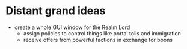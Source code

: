 # Distant grand ideas

- create a whole GUI window for the Realm Lord
  - assign policies to control things like portal tolls and immigration
  - receive offers from powerful factions in exchange for boons